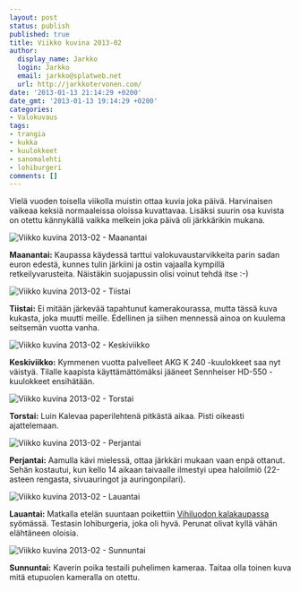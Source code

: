 ```yaml
---
layout: post
status: publish
published: true
title: Viikko kuvina 2013-02
author:
  display_name: Jarkko
  login: Jarkko
  email: jarkko@splatweb.net
  url: http://jarkkotervonen.com/
date: '2013-01-13 21:14:29 +0200'
date_gmt: '2013-01-13 19:14:29 +0200'
categories:
- Valokuvaus
tags:
- trangia
- kukka
- kuulokkeet
- sanomalehti
- lohiburgeri
comments: []
---
```

Vielä vuoden toisella viikolla muistin ottaa kuvia joka päivä. Harvinaisen vaikeaa keksiä normaaleissa oloissa kuvattavaa. Lisäksi suurin osa kuvista on otettu kännykällä vaikka melkein joka päivä oli järkkärikin mukana.

<img alt="Viikko kuvina 2013-02 - Maanantai" src="http://jarkkotervonen.com/wp-content/uploads/2013/01/2013-02-ma.jpg" />

__Maanantai:__ Kaupassa käydessä tarttui valokuvaustarvikkeita parin sadan euron edestä, kunnes tulin järkiini ja ostin vajaalla kympillä retkeilyvarusteita. Näistäkin suojapussin olisi voinut tehdä itse :-)

<img alt="Viikko kuvina 2013-02 - Tiistai" src="http://jarkkotervonen.com/wp-content/uploads/2013/01/2013-02-ti.jpg" />

__Tiistai:__ Ei mitään järkevää tapahtunut kamerakourassa, mutta tässä kuva kukasta, joka muutti meille. Edellinen ja siihen mennessä ainoa on kuulema seitsemän vuotta vanha.

<img alt="Viikko kuvina 2013-02 - Keskiviikko" src="http://jarkkotervonen.com/wp-content/uploads/2013/01/2013-02-ke.jpg" />

__Keskiviikko:__ Kymmenen vuotta palvelleet AKG K 240 -kuulokkeet saa nyt väistyä. Tilalle kaapista käyttämättömäksi jääneet Sennheiser HD-550 -kuulokkeet ensihätään.

<img alt="Viikko kuvina 2013-02 - Torstai" src="http://jarkkotervonen.com/wp-content/uploads/2013/01/2013-02-to.jpg" />

__Torstai:__ Luin Kalevaa paperilehtenä pitkästä aikaa. Pisti oikeasti ajattelemaan.

<img alt="Viikko kuvina 2013-02 - Perjantai" src="http://jarkkotervonen.com/wp-content/uploads/2013/01/2013-02-pe.jpg" />

__Perjantai:__ Aamulla kävi mielessä, ottaa järkkäri mukaan vaan enpä ottanut. Sehän kostautui, kun kello 14 aikaan taivaalle ilmestyi upea haloilmiö (22-asteen rengasta, sivuauringot ja auringonpilari).

<img alt="Viikko kuvina 2013-02 - Lauantai" src="http://jarkkotervonen.com/wp-content/uploads/2013/01/2013-02-la.jpg" />

__Lauantai:__ Matkalla etelän suuntaan poikettiin <a href="http://www.vihiluodonkala.fi/">Vihiluodon kalakaupassa</a> syömässä. Testasin lohiburgeria, joka oli hyvä. Perunat olivat kyllä vähän elähtäneen oloisia.

<img alt="Viikko kuvina 2013-02 - Sunnuntai" src="http://jarkkotervonen.com/wp-content/uploads/2013/01/2013-02-su.jpg" />

__Sunnuntai:__ Kaverin poika testaili puhelimen kameraa. Taitaa olla toinen kuva mitä etupuolen kameralla on otettu.
